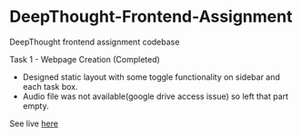 # DeepThought-Frontend-Assignment
DeepThought frontend assignment codebase

Task 1 - Webpage Creation (Completed)
- Designed static layout with some toggle functionality on sidebar and each task box.
- Audio file was not available(google drive access issue) so left that part empty.

See live <a href='https://dt-frontend-challenge-static-site.netlify.app'>here</a>
